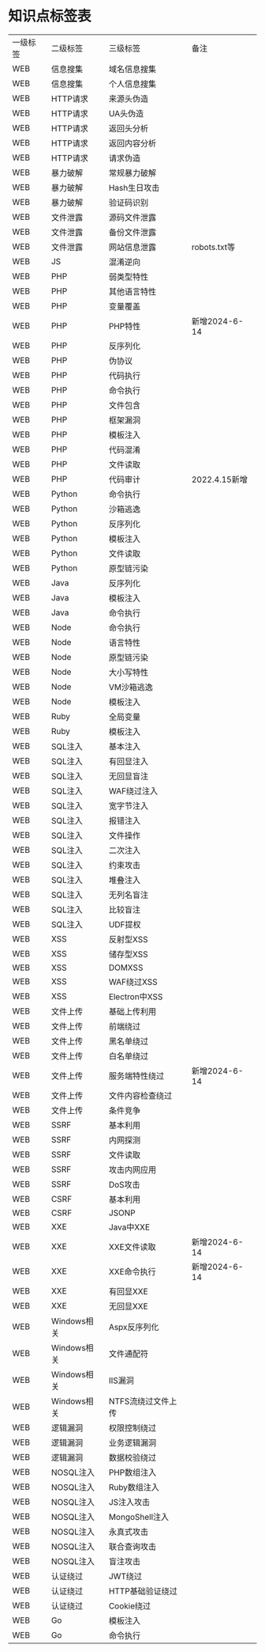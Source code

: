 # 知识点标签表
|     |     |     |     |
| --- | --- | --- | --- |
| 一级标签 | 二级标签 | 三级标签 | 备注  |
| WEB | 信息搜集 | 域名信息搜集 |     |
| WEB | 信息搜集 | 个人信息搜集 |     |
| WEB | HTTP请求 | 来源头伪造 |     |
| WEB | HTTP请求 | UA头伪造 |     |
| WEB | HTTP请求 | 返回头分析 |     |
| WEB | HTTP请求 | 返回内容分析 |     |
| WEB | HTTP请求 | 请求伪造 |     |
| WEB | 暴力破解 | 常规暴力破解 |     |
| WEB | 暴力破解 | Hash生日攻击 |     |
| WEB | 暴力破解 | 验证码识别 |     |
| WEB | 文件泄露 | 源码文件泄露 |     |
| WEB | 文件泄露 | 备份文件泄露 |     |
| WEB | 文件泄露 | 网站信息泄露 | robots.txt等 |
| WEB | JS  | 混淆逆向 |     |
| WEB | PHP | 弱类型特性 |     |
| WEB | PHP | 其他语言特性 |     |
| WEB | PHP | 变量覆盖 |     |
| WEB | PHP | PHP特性 | 新增2024-6-14 |
| WEB | PHP | 反序列化 |     |
| WEB | PHP | 伪协议 |     |
| WEB | PHP | 代码执行 |     |
| WEB | PHP | 命令执行 |     |
| WEB | PHP | 文件包含 |     |
| WEB | PHP | 框架漏洞 |     |
| WEB | PHP | 模板注入 |     |
| WEB | PHP | 代码混淆 |     |
| WEB | PHP | 文件读取 |     |
| WEB | PHP | 代码审计 | 2022.4.15新增 |
| WEB | Python | 命令执行 |     |
| WEB | Python | 沙箱逃逸 |     |
| WEB | Python | 反序列化 |     |
| WEB | Python | 模板注入 |     |
| WEB | Python | 文件读取 |     |
| WEB | Python | 原型链污染 |     |
| WEB | Java | 反序列化 |     |
| WEB | Java | 模板注入 |     |
| WEB | Java | 命令执行 |     |
| WEB | Node | 命令执行 |     |
| WEB | Node | 语言特性 |     |
| WEB | Node | 原型链污染 |     |
| WEB | Node | 大小写特性 |     |
| WEB | Node | VM沙箱逃逸 |     |
| WEB | Node | 模板注入 |     |
| WEB | Ruby | 全局变量 |     |
| WEB | Ruby | 模板注入 |     |
| WEB | SQL注入 | 基本注入 |     |
| WEB | SQL注入 | 有回显注入 |     |
| WEB | SQL注入 | 无回显盲注 |     |
| WEB | SQL注入 | WAF绕过注入 |     |
| WEB | SQL注入 | 宽字节注入 |     |
| WEB | SQL注入 | 报错注入 |     |
| WEB | SQL注入 | 文件操作 |     |
| WEB | SQL注入 | 二次注入 |     |
| WEB | SQL注入 | 约束攻击 |     |
| WEB | SQL注入 | 堆叠注入 |     |
| WEB | SQL注入 | 无列名盲注 |     |
| WEB | SQL注入 | 比较盲注 |     |
| WEB | SQL注入 | UDF提权 |     |
| WEB | XSS | 反射型XSS |     |
| WEB | XSS | 储存型XSS |     |
| WEB | XSS | DOMXSS |     |
| WEB | XSS | WAF绕过XSS |     |
| WEB | XSS | Electron中XSS |     |
| WEB | 文件上传 | 基础上传利用 |     |
| WEB | 文件上传 | 前端绕过 |     |
| WEB | 文件上传 | 黑名单绕过 |     |
| WEB | 文件上传 | 白名单绕过 |     |
| WEB | 文件上传 | 服务端特性绕过 | 新增2024-6-14 |
| WEB | 文件上传 | 文件内容检查绕过 |     |
| WEB | 文件上传 | 条件竞争 |     |
| WEB | SSRF | 基本利用 |     |
| WEB | SSRF | 内网探测 |     |
| WEB | SSRF | 文件读取 |     |
| WEB | SSRF | 攻击内网应用 |     |
| WEB | SSRF | DoS攻击 |     |
| WEB | CSRF | 基本利用 |     |
| WEB | CSRF | JSONP |     |
| WEB | XXE | Java中XXE |     |
| WEB | XXE | XXE文件读取 | 新增2024-6-14 |
| WEB | XXE | XXE命令执行 | 新增2024-6-14 |
| WEB | XXE | 有回显XXE |     |
| WEB | XXE | 无回显XXE |     |
| WEB | Windows相关 | Aspx反序列化 |     |
| WEB | Windows相关 | 文件通配符 |     |
| WEB | Windows相关 | IIS漏洞 |     |
| WEB | Windows相关 | NTFS流绕过文件上传 |     |
| WEB | 逻辑漏洞 | 权限控制绕过 |     |
| WEB | 逻辑漏洞 | 业务逻辑漏洞 |     |
| WEB | 逻辑漏洞 | 数据校验绕过 |     |
| WEB | NOSQL注入 | PHP数组注入 |     |
| WEB | NOSQL注入 | Ruby数组注入 |     |
| WEB | NOSQL注入 | JS注入攻击 |     |
| WEB | NOSQL注入 | MongoShell注入 |     |
| WEB | NOSQL注入 | 永真式攻击 |     |
| WEB | NOSQL注入 | 联合查询攻击 |     |
| WEB | NOSQL注入 | 盲注攻击 |     |
| WEB | 认证绕过 | JWT绕过 |     |
| WEB | 认证绕过 | HTTP基础验证绕过 |     |
| WEB | 认证绕过 | Cookie绕过 |     |
| WEB | Go  | 模板注入 |     |
| WEB | Go  | 命令执行 |     |